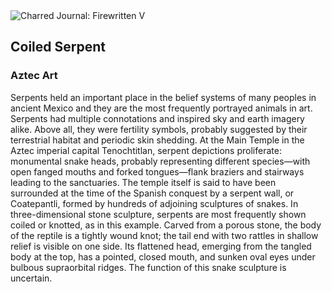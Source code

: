 <div class="artwork-of-the-day">
  <div class="container">
    <div class="img-wrapper">
      <img
        src="https://uploads2.wikiart.org/00294/images/aztec-art/coiled-serpent-s.jpg!Large.jpg"
        alt="Charred Journal: Firewritten V" />
    </div>
    <div class="artwork-detail">
      <div class="artwork-origin"> 
        <h2 class="artwork-name">Coiled Serpent</h2>
        <h3 class="artist">
          Aztec Art
        </h3>
      </div>
      <p class="description">
        <span class="artwork-description-text ng-binding" ng-bind-html="viewModel.ArtworkOfTheDay.Description | unsafe">Serpents held an important place in the belief systems of many peoples in ancient Mexico and they are the most frequently portrayed animals in art. Serpents had multiple connotations and inspired sky and earth imagery alike. Above all, they were fertility symbols, probably suggested by their terrestrial habitat and periodic skin shedding. At the Main Temple in the Aztec imperial capital Tenochtitlan, serpent depictions proliferate: monumental snake heads, probably representing different species—with open fanged mouths and forked tongues—flank braziers and stairways leading to the sanctuaries. The temple itself is said to have been surrounded at the time of the Spanish conquest by a serpent wall, or Coatepantli, formed by hundreds of adjoining sculptures of snakes. In three-dimensional stone sculpture, serpents are most frequently shown coiled or knotted, as in this example. Carved from a porous stone, the body of the reptile is a tightly wound knot; the tail end with two rattles in shallow relief is visible on one side. Its flattened head, emerging from the tangled body at the top, has a pointed, closed mouth, and sunken oval eyes under bulbous supraorbital ridges. The function of this snake sculpture is uncertain.</span>
                        <div class="text-shadow-container" ng-show="showShadow" style=""></div>
      </p>
    </div>
  </div>

</div>
